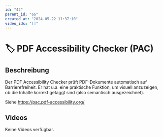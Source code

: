 ```yaml
---
id: "42"
parent_id: "66"
created_at: "2024-05-22 11:37:10"
video_ids: "[]"
---
```


# 🏷️ PDF Accessibility Checker (PAC)

## Beschreibung

Der PDF Accessibility Checker prüft PDF-Dokumente automatisch auf Barrierefreiheit. Er hat u.a. eine praktische Funktion, um visuell anzuzeigen, ob die Inhalte korrekt getaggt sind (also semantisch ausgezeichnet).

Siehe <https://pac.pdf-accessibility.org/>

## Videos

Keine Videos verfügbar.
